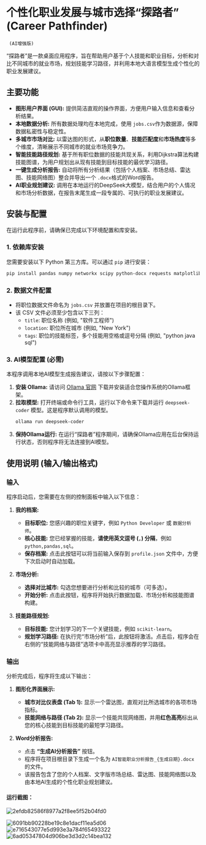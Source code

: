 # 个性化职业发展与城市选择“探路者” (Career Pathfinder)

` (AI增强版)`

“探路者”是一款桌面应用程序，旨在帮助用户基于个人技能和职业目标，分析和对比不同城市的就业市场，规划技能学习路径，并利用本地大语言模型生成个性化的职业发展建议。

## 主要功能

  * **图形用户界面 (GUI):** 提供简洁直观的操作界面，方便用户输入信息和查看分析结果。
  * **本地数据分析:** 所有数据处理均在本地完成，使用 `jobs.csv`作为数据源，保障数据私密性与稳定性。
  * **多城市市场对比:** 以雷达图的形式，从**职位数量**、**技能匹配度**和**市场热度**等多个维度，清晰展示不同城市的就业市场竞争力。
  * **智能技能路径规划:** 基于所有职位数据的技能共现关系，利用Dijkstra算法构建技能图谱，为用户规划出从现有技能到目标技能的最优学习路径。
  * **一键生成分析报告:** 自动将所有分析结果（包括个人档案、市场总结、雷达图、技能网络图）整合并导出一个 `.docx`格式的Word报告。
  * **AI职业规划建议:** 调用在本地运行的DeepSeek大模型，结合用户的个人情况和市场分析数据，在报告末尾生成一段专属的、可执行的职业发展建议。

## 安装与配置

在运行此程序前，请确保已完成以下环境配置和库安装。

### 1\. 依赖库安装

您需要安装以下 Python 第三方库。可以通过 `pip` 进行安装：

```bash
pip install pandas numpy networkx scipy python-docx requests matplotlib
```

### 2\. 数据文件配置

  * 将职位数据文件命名为 `jobs.csv` 并放置在项目的根目录下。
  * 该 CSV 文件必须至少包含以下三列：
      * `title`: 职位名称 (例如, "软件工程师")
      * `location`: 职位所在城市 (例如, "New York")
      * `tags`: 职位的技能标签，多个技能用空格或逗号分隔 (例如, "python java sql")

### 3\. AI模型配置 (必需)

本程序调用本地AI模型生成报告建议，请按以下步骤配置：

1.  **安装 Ollama:** 请访问 [Ollama 官网](https://ollama.com/) 下载并安装适合您操作系统的Ollama框架。
2.  **拉取模型:** 打开终端或命令行工具，运行以下命令来下载并运行 `deepseek-coder` 模型。这是程序默认调用的模型。
    ```bash
    ollama run deepseek-coder
    ```
3.  **保持Ollama运行:** 在运行“探路者”程序期间，请确保Ollama应用在后台保持运行状态，否则程序将无法连接到AI模型。

## 使用说明 (输入/输出格式)

### 输入

程序启动后，您需要在左侧的控制面板中输入以下信息：

1.  **我的档案:**

      * **目标职位:** 您感兴趣的职位关键字，例如 `Python Developer` 或 `数据分析师`。
      * **核心技能:** 您已经掌握的技能，**请使用英文逗号 (`,`) 分隔**，例如 `python,pandas,sql`。
      * **保存档案:** 点击此按钮可以将当前输入保存到 `profile.json` 文件中，方便下次启动时自动加载。

2.  **市场分析:**

      * **选择对比城市:** 勾选您想要进行分析和比较的城市（可多选）。
      * **开始分析:** 点击此按钮，程序将开始执行数据加载、市场分析和技能图谱构建。

3.  **技能路径规划:**

      * **目标技能:** 您计划学习的下一个关键技能，例如 `scikit-learn`。
      * **规划学习路径:** 在执行完“市场分析”后，此按钮将激活。点击后，程序会在右侧的“技能网络与路径”选项卡中高亮显示推荐的学习路径。

### 输出

分析完成后，程序将生成以下输出：

1.  **图形化界面展示:**

      * **城市对比仪表盘 (Tab 1):** 显示一个雷达图，直观对比所选城市的各项市场指标。
      * **技能网络与路径 (Tab 2):** 显示一个技能共现网络图，并用**红色高亮**标出从您的核心技能到目标技能的最短学习路径。

2.  **Word分析报告:**

      * 点击 **“生成AI分析报告”** 按钮。
      * 程序将在项目根目录下生成一个名为 `AI智能职业分析报告_{生成日期}.docx` 的文件。
      * 该报告包含了您的个人档案、文字版市场总结、雷达图、技能网络图以及由本地AI生成的个性化职业规划建议。


#### 运行截图：
![2efdb82586f8977a2f8ee5f52b04fd0](https://github.com/user-attachments/assets/b2b50526-ec3e-4ebb-8484-f854c4528504)


![6091bb90228be19c8e1dacf11ea5d06](https://github.com/user-attachments/assets/0ccab6cc-f8d1-45ce-bfd2-88ef4f321745)
![e716543077e5d993e3a784f65493322](https://github.com/user-attachments/assets/9f7fabd1-1923-4225-9640-5a3a15c002c8)
![6ad05347804d906be3d3d2c14bea132](https://github.com/user-attachments/assets/87be3107-25b9-42fc-9ccd-0f84171f9223)




